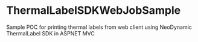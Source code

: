 # ThermalLabelSDKWebJobSample
Sample POC for printing thermal labels from web client using NeoDynamic ThermalLabel SDK in ASPNET MVC
